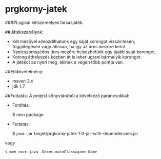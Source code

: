 # prgkorny-jatek
####Logikai kétszemélyes társasjáték.

##Játékszabályok:
- Két mezővel elmozdíthatunk egy saját korongot vizszintesen, függőlegesen vagy átlósan, ha így az üres mezőre kerül.
- Nyolcszomszédos üres mezőre helyezhetünk egy újabb saját korongot.
- Korong áthelyezés közben át is lehet ugrani bármelyik korongot.
- A játékot az nyeri meg, akinek a végén több pontja van.

##Előkövetelmény:
- maven 3.x
- jdk 1.7

##Futtatás:
A projekt könyvtárából a következő parancsokkal:

- Fordítás:

	$ mvn package

- Futtatás:

	$ java -jar target/prgkorny-jatek-1.0-jar-with-dependencies.jar

vagy

	$ mvn exec:java -Dexec.mainClass=game.Game

